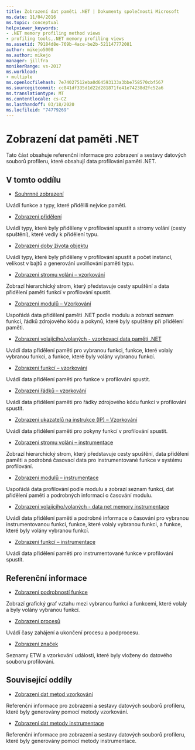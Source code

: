 ```yaml
---
title: Zobrazení dat paměti .NET | Dokumenty společnosti Microsoft
ms.date: 11/04/2016
ms.topic: conceptual
helpviewer_keywords:
- .NET memory profiling method views
- profiling tools,.NET memory profiling views
ms.assetid: 79184d8e-769b-4ace-be2b-521147772081
author: mikejo5000
ms.author: mikejo
manager: jillfra
monikerRange: vs-2017
ms.workload:
- multiple
ms.openlocfilehash: 7e74027512eba0d64593133a3bbe758570cbf567
ms.sourcegitcommit: cc841df335d1d22d281871fe41e74238d2fc52a6
ms.translationtype: MT
ms.contentlocale: cs-CZ
ms.lasthandoff: 03/18/2020
ms.locfileid: "74779269"
---
```

# <a name="net-memory-data-views"></a>Zobrazení dat paměti .NET
Tato část obsahuje referenční informace pro zobrazení a sestavy datových souborů profileru, které obsahují data profilování paměti .NET.

## <a name="in-this-section"></a>V tomto oddílu
- [Souhrnné zobrazení](../profiling/summary-view-dotnet-memory-data.md)

 Uvádí funkce a typy, které přidělili nejvíce paměti.

- [Zobrazení přidělení](../profiling/dotnet-memory-allocations-view.md)

 Uvádí typy, které byly přiděleny v profilování spustit a stromy volání (cesty spuštění), které vedly k přidělení typu.

- [Zobrazení doby života objektu](../profiling/object-lifetime-view.md)

 Uvádí typy, které byly přiděleny v profilování spustit a počet instancí, velikost v bajtů a generování uvolňování paměti typu.

- [Zobrazení stromu volání – vzorkování](../profiling/call-tree-view-dotnet-memory-sampling-data.md)

 Zobrazí hierarchický strom, který představuje cesty spuštění a data přidělení paměti funkcí v profilování spustit.

- [Zobrazení modulů – Vzorkování](../profiling/modules-view-dotnet-memory-sampling-data.md)

 Uspořádá data přidělení paměti .NET podle modulu a zobrazí seznam funkcí, řádků zdrojového kódu a pokynů, které byly spuštěny při přidělení paměti.

- [Zobrazení volajícího/volaných - vzorkovací data paměti .NET](../profiling/caller-callee-view-dotnet-memory-sampling-data.md)

 Uvádí data přidělení paměti pro vybranou funkci, funkce, které volaly vybranou funkci, a funkce, které byly volány vybranou funkcí.

- [Zobrazení funkcí – vzorkování](../profiling/functions-view-dotnet-memory-sampling-data.md)

 Uvádí data přidělení paměti pro funkce v profilování spustit.

- [Zobrazení řádků – vzorkování](../profiling/lines-view-dotnet-memory-sampling-data.md)

 Uvádí data přidělení paměti pro řádky zdrojového kódu funkcí v profilování spustit.

- [Zobrazení ukazatelů na instrukce (IP) – Vzorkování](../profiling/instruction-pointers-ips-view-dotnet-memory-sampling-data.md)

 Uvádí data přidělení paměti pro pokyny funkcí v profilování spustit.

- [Zobrazení stromu volání – instrumentace](../profiling/call-tree-view-dotnet-memory-instrumentation-data.md)

 Zobrazí hierarchický strom, který představuje cesty spuštění, data přidělení paměti a podrobná časovací data pro instrumentované funkce v systému profilování.

- [Zobrazení modulů – instrumentace](../profiling/modules-view-dotnet-memory-instrumentation-data.md)

 Uspořádá data profilování podle modulu a zobrazí seznam funkcí, dat přidělení paměti a podrobných informací o časování modulu.

- [Zobrazení volajícího/volaných - data net memory instrumentace](../profiling/caller-callee-view-net-memory-instrumentation-data.md)

 Uvádí data přidělení paměti a podrobné informace o časování pro vybranou instrumentovanou funkci, funkce, které volaly vybranou funkci, a funkce, které byly volány vybranou funkcí.

- [Zobrazení funkcí – instrumentace](../profiling/functions-view-dotnet-memory-instrumentation-data.md)

 Uvádí data přidělení paměti pro instrumentované funkce v profilování spustit.

## <a name="reference"></a>Referenční informace
- [Zobrazení podrobností funkce](../profiling/function-details-view.md)

 Zobrazí grafický graf vztahu mezi vybranou funkcí a funkcemi, které volaly a byly volány vybranou funkcí.

- [Zobrazení procesů](../profiling/process-view.md)

 Uvádí časy zahájení a ukončení procesu a podprocesu.

- [Zobrazení značek](../profiling/marks-view.md)

 Seznamy ETW a vzorkování události, které byly vloženy do datového souboru profilování.

## <a name="related-sections"></a>Související oddíly
- [Zobrazení dat metod vzorkování](../profiling/profiler-sampling-method-data-views.md)

 Referenční informace pro zobrazení a sestavy datových souborů profileru, které byly generovány pomocí metody vzorkování.

- [Zobrazení dat metody instrumentace](../profiling/instrumentation-method-data-views.md)

 Referenční informace pro zobrazení a sestavy datových souborů profileru, které byly generovány pomocí metody instrumentace.
